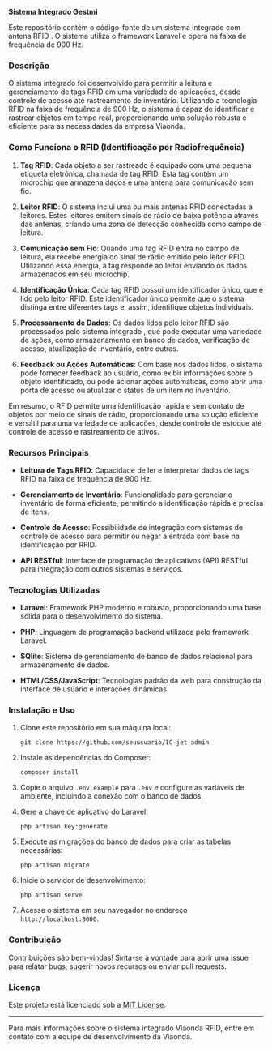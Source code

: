 **Sistema Integrado Gestmi**

Este repositório contém o código-fonte de um sistema integrado com antena RFID . O sistema utiliza o framework Laravel e opera na faixa de frequência de 900 Hz.

### Descrição

O sistema integrado  foi desenvolvido para permitir a leitura e gerenciamento de tags RFID em uma variedade de aplicações, desde controle de acesso até rastreamento de inventário. Utilizando a tecnologia RFID na faixa de frequência de 900 Hz, o sistema é capaz de identificar e rastrear objetos em tempo real, proporcionando uma solução robusta e eficiente para as necessidades da empresa Viaonda.

### Como Funciona o RFID (Identificação por Radiofrequência)


1. **Tag RFID**: Cada objeto a ser rastreado é equipado com uma pequena etiqueta eletrônica, chamada de tag RFID. Esta tag contém um microchip que armazena dados e uma antena para comunicação sem fio.

2. **Leitor RFID**: O sistema inclui uma ou mais antenas RFID conectadas a leitores. Estes leitores emitem sinais de rádio de baixa potência através das antenas, criando uma zona de detecção conhecida como campo de leitura.

3. **Comunicação sem Fio**: Quando uma tag RFID entra no campo de leitura, ela recebe energia do sinal de rádio emitido pelo leitor RFID. Utilizando essa energia, a tag responde ao leitor enviando os dados armazenados em seu microchip.

4. **Identificação Única**: Cada tag RFID possui um identificador único, que é lido pelo leitor RFID. Este identificador único permite que o sistema distinga entre diferentes tags e, assim, identifique objetos individuais.

5. **Processamento de Dados**: Os dados lidos pelo leitor RFID são processados pelo sistema integrado , que pode executar uma variedade de ações, como armazenamento em banco de dados, verificação de acesso, atualização de inventário, entre outras.

6. **Feedback ou Ações Automáticas**: Com base nos dados lidos, o sistema pode fornecer feedback ao usuário, como exibir informações sobre o objeto identificado, ou pode acionar ações automáticas, como abrir uma porta de acesso ou atualizar o status de um item no inventário.

Em resumo, o RFID permite uma identificação rápida e sem contato de objetos por meio de sinais de rádio, proporcionando uma solução eficiente e versátil para uma variedade de aplicações, desde controle de estoque até controle de acesso e rastreamento de ativos.

### Recursos Principais

- **Leitura de Tags RFID**: Capacidade de ler e interpretar dados de tags RFID na faixa de frequência de 900 Hz.
  
- **Gerenciamento de Inventário**: Funcionalidade para gerenciar o inventário de forma eficiente, permitindo a identificação rápida e precisa de itens.

- **Controle de Acesso**: Possibilidade de integração com sistemas de controle de acesso para permitir ou negar a entrada com base na identificação por RFID.

- **API RESTful**: Interface de programação de aplicativos (API) RESTful para integração com outros sistemas e serviços.

### Tecnologias Utilizadas

- **Laravel**: Framework PHP moderno e robusto, proporcionando uma base sólida para o desenvolvimento do sistema.

- **PHP**: Linguagem de programação backend utilizada pelo framework Laravel.

- **SQlite**: Sistema de gerenciamento de banco de dados relacional para armazenamento de dados.

- **HTML/CSS/JavaScript**: Tecnologias padrão da web para construção da interface de usuário e interações dinâmicas.

### Instalação e Uso

1. Clone este repositório em sua máquina local:

   ```
   git clone https://github.com/seuusuario/IC-jet-admin
   ```

2. Instale as dependências do Composer:

   ```
   composer install
   ```

3. Copie o arquivo `.env.example` para `.env` e configure as variáveis de ambiente, incluindo a conexão com o banco de dados.

4. Gere a chave de aplicativo do Laravel:

   ```
   php artisan key:generate
   ```

5. Execute as migrações do banco de dados para criar as tabelas necessárias:

   ```
   php artisan migrate
   ```

6. Inicie o servidor de desenvolvimento:

   ```
   php artisan serve
   ```

7. Acesse o sistema em seu navegador no endereço `http://localhost:8000`.

### Contribuição

Contribuições são bem-vindas! Sinta-se à vontade para abrir uma issue para relatar bugs, sugerir novos recursos ou enviar pull requests.

### Licença

Este projeto está licenciado sob a [MIT License](LICENSE).

---

Para mais informações sobre o sistema integrado Viaonda RFID, entre em contato com a equipe de desenvolvimento da Viaonda.
